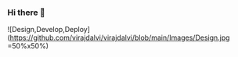 ### Hi there 👋

![Design,Develop,Deploy](https://github.com/virajdalvi/virajdalvi/blob/main/Images/Design.jpg =50%x50%)
